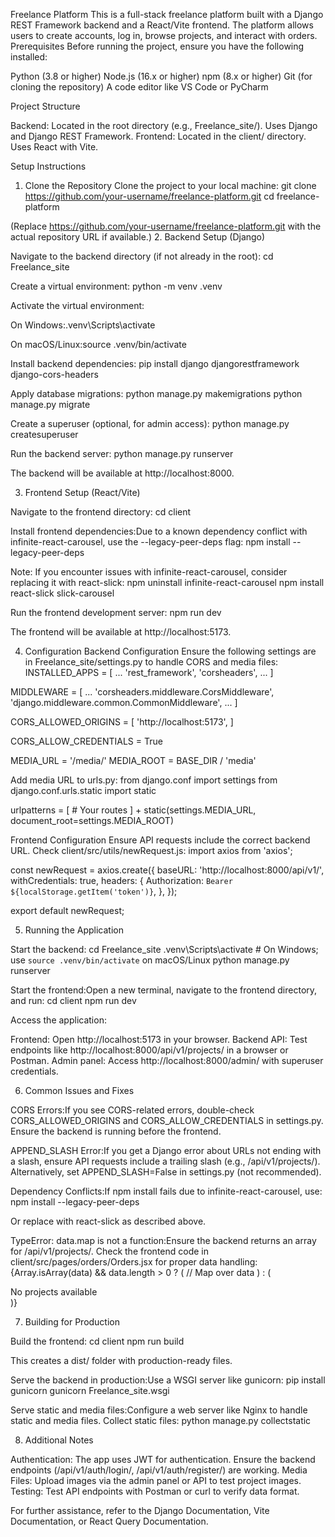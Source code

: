 Freelance Platform
This is a full-stack freelance platform built with a Django REST Framework backend and a React/Vite frontend. The platform allows users to create accounts, log in, browse projects, and interact with orders.
Prerequisites
Before running the project, ensure you have the following installed:

Python (3.8 or higher)
Node.js (16.x or higher)
npm (8.x or higher)
Git (for cloning the repository)
A code editor like VS Code or PyCharm

Project Structure

Backend: Located in the root directory (e.g., Freelance_site/). Uses Django and Django REST Framework.
Frontend: Located in the client/ directory. Uses React with Vite.

Setup Instructions
1. Clone the Repository
Clone the project to your local machine:
git clone https://github.com/your-username/freelance-platform.git
cd freelance-platform

(Replace https://github.com/your-username/freelance-platform.git with the actual repository URL if available.)
2. Backend Setup (Django)

Navigate to the backend directory (if not already in the root):
cd Freelance_site


Create a virtual environment:
python -m venv .venv


Activate the virtual environment:

On Windows:.venv\Scripts\activate


On macOS/Linux:source .venv/bin/activate




Install backend dependencies:
pip install django djangorestframework django-cors-headers


Apply database migrations:
python manage.py makemigrations
python manage.py migrate


Create a superuser (optional, for admin access):
python manage.py createsuperuser


Run the backend server:
python manage.py runserver

The backend will be available at http://localhost:8000.


3. Frontend Setup (React/Vite)

Navigate to the frontend directory:
cd client


Install frontend dependencies:Due to a known dependency conflict with infinite-react-carousel, use the --legacy-peer-deps flag:
npm install --legacy-peer-deps

Note: If you encounter issues with infinite-react-carousel, consider replacing it with react-slick:
npm uninstall infinite-react-carousel
npm install react-slick slick-carousel


Run the frontend development server:
npm run dev

The frontend will be available at http://localhost:5173.


4. Configuration
Backend Configuration
Ensure the following settings are in Freelance_site/settings.py to handle CORS and media files:
INSTALLED_APPS = [
    ...
    'rest_framework',
    'corsheaders',
    ...
]

MIDDLEWARE = [
    ...
    'corsheaders.middleware.CorsMiddleware',
    'django.middleware.common.CommonMiddleware',
    ...
]

CORS_ALLOWED_ORIGINS = [
    'http://localhost:5173',
]

CORS_ALLOW_CREDENTIALS = True

MEDIA_URL = '/media/'
MEDIA_ROOT = BASE_DIR / 'media'

Add media URL to urls.py:
from django.conf import settings
from django.conf.urls.static import static

urlpatterns = [
    # Your routes
] + static(settings.MEDIA_URL, document_root=settings.MEDIA_ROOT)

Frontend Configuration
Ensure API requests include the correct backend URL. Check client/src/utils/newRequest.js:
import axios from 'axios';

const newRequest = axios.create({
  baseURL: 'http://localhost:8000/api/v1/',
  withCredentials: true,
  headers: {
    Authorization: `Bearer ${localStorage.getItem('token')}`,
  },
});

export default newRequest;

5. Running the Application

Start the backend:
cd Freelance_site
.venv\Scripts\activate  # On Windows; use `source .venv/bin/activate` on macOS/Linux
python manage.py runserver


Start the frontend:Open a new terminal, navigate to the frontend directory, and run:
cd client
npm run dev


Access the application:

Frontend: Open http://localhost:5173 in your browser.
Backend API: Test endpoints like http://localhost:8000/api/v1/projects/ in a browser or Postman.
Admin panel: Access http://localhost:8000/admin/ with superuser credentials.



6. Common Issues and Fixes

CORS Errors:If you see CORS-related errors, double-check CORS_ALLOWED_ORIGINS and CORS_ALLOW_CREDENTIALS in settings.py. Ensure the backend is running before the frontend.

APPEND_SLASH Error:If you get a Django error about URLs not ending with a slash, ensure API requests include a trailing slash (e.g., /api/v1/projects/). Alternatively, set APPEND_SLASH=False in settings.py (not recommended).

Dependency Conflicts:If npm install fails due to infinite-react-carousel, use:
npm install --legacy-peer-deps

Or replace with react-slick as described above.

TypeError: data.map is not a function:Ensure the backend returns an array for /api/v1/projects/. Check the frontend code in client/src/pages/orders/Orders.jsx for proper data handling:
{Array.isArray(data) && data.length > 0 ? (
  // Map over data
) : (
  <div>No projects available</div>
)}



7. Building for Production

Build the frontend:
cd client
npm run build

This creates a dist/ folder with production-ready files.

Serve the backend in production:Use a WSGI server like gunicorn:
pip install gunicorn
gunicorn Freelance_site.wsgi


Serve static and media files:Configure a web server like Nginx to handle static and media files. Collect static files:
python manage.py collectstatic



8. Additional Notes

Authentication: The app uses JWT for authentication. Ensure the backend endpoints (/api/v1/auth/login/, /api/v1/auth/register/) are working.
Media Files: Upload images via the admin panel or API to test project images.
Testing: Test API endpoints with Postman or curl to verify data format.

For further assistance, refer to the Django Documentation, Vite Documentation, or React Query Documentation.
